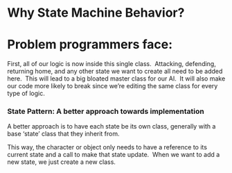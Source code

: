 # Why State Machine Behavior?

# Problem programmers face:

First, all of our logic is now inside this single class.  Attacking, defending, returning home, and any other state we want to create all need to be added here.  This will lead to a big bloated master class for our AI.  It will also make our code more likely to break since we’re editing the same class for every type of logic. 

### State Pattern: A better approach towards implementation

A better approach is to have each state be its own class, generally with a base ‘state’ class that they inherit from.

This way, the character or object only needs to have a reference to its current state and a call to make that state update.  When we want to add a new state, we just create a new class.
